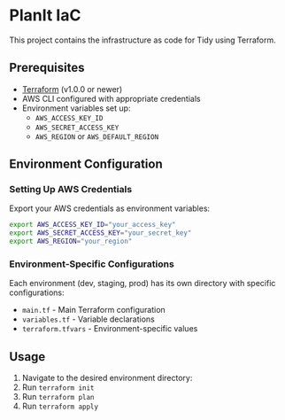 # PlanIt IaC

This project contains the infrastructure as code for Tidy using Terraform.

## Prerequisites

- [Terraform](https://www.terraform.io/downloads.html) (v1.0.0 or newer)
- AWS CLI configured with appropriate credentials
- Environment variables set up:
  - `AWS_ACCESS_KEY_ID`
  - `AWS_SECRET_ACCESS_KEY`
  - `AWS_REGION` or `AWS_DEFAULT_REGION`

## Environment Configuration

### Setting Up AWS Credentials

Export your AWS credentials as environment variables:

```bash
export AWS_ACCESS_KEY_ID="your_access_key"
export AWS_SECRET_ACCESS_KEY="your_secret_key"
export AWS_REGION="your_region"
```

### Environment-Specific Configurations

Each environment (dev, staging, prod) has its own directory with specific configurations:

- `main.tf` - Main Terraform configuration
- `variables.tf` - Variable declarations
- `terraform.tfvars` - Environment-specific values

## Usage

1. Navigate to the desired environment directory:
2. Run `terraform init`
3. Run `terraform plan`
4. Run `terraform apply`
